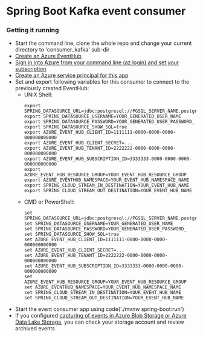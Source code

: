 # Spring Boot Kafka event consumer

### Getting it running
* Start the command line, clone the whole repo and change your current directory to 'consumer_kafka' sub-dir
* [Create an Azure EventHub](https://docs.microsoft.com/en-us/azure/developer/java/spring-framework/configure-spring-cloud-stream-binder-java-app-kafka-azure-event-hub#create-an-azure-event-hub-using-the-azure-portal)
* [Sign in into Azure from your command line (az login) and set your subscription](https://docs.microsoft.com/en-us/azure/developer/java/spring-framework/configure-spring-cloud-stream-binder-java-app-kafka-azure-event-hub#sign-in-to-azure-and-set-your-subscription)
* [Create an Azure service principal for this app](https://docs.microsoft.com/en-us/azure/developer/java/spring-framework/configure-spring-cloud-stream-binder-java-app-kafka-azure-event-hub#create-a-service-principal)
* Set and export following variables for this consumer to connect to the previously created EventHub:
    * UNIX Shell:
      ```
      export SPRING_DATASOURCE_URL=jdbc:postgresql://PGSQL_SERVER_NAME.postgres.database.azure.com:5432/PGSQL_DATABASE_NAME
      export SPRING_DATASOURCE_USERNAME=YOUR_GENERATED_USER_NAME
      export SPRING_DATASOURCE_PASSWORD=YOUR_GENERATED_USER_PASSWORD_
      export SPRING_DATASOURCE_SHOW_SQL=true
      export AZURE_EVENT_HUB_CLIENT_ID=1111111-0000-0000-0000-000000000000
      export AZURE_EVENT_HUB_CLIENT_SECRET=...
      export AZURE_EVENT_HUB_TENANT_ID=2222222-0000-0000-0000-000000000000
      export AZURE_EVENT_HUB_SUBSCRIPTION_ID=3333333-0000-0000-0000-000000000000
      export AZURE_EVENT_HUB_RESOURCE_GROUP=YOUR_EVENT_HUB_RESOURCE_GROUP
      export AZURE_EVENTHUB_NAMESPACE=YOUR_EVENT_HUB_NAMESPACE_NAME
      export SPRING_CLOUD_STREAM_IN_DESTINATION=YOUR_EVENT_HUB_NAME
      export SPRING_CLOUD_STREAM_OUT_DESTINATION=YOUR_EVENT_HUB_NAME
      ```
    * CMD or PowerShell:
      ```
      set SPRING_DATASOURCE_URL=jdbc:postgresql://PGSQL_SERVER_NAME.postgres.database.azure.com:5432/PGSQL_DATABASE_NAME
      set SPRING_DATASOURCE_USERNAME=YOUR_GENERATED_USER_NAME
      set SPRING_DATASOURCE_PASSWORD=YOUR_GENERATED_USER_PASSWORD_
      set SPRING_DATASOURCE_SHOW_SQL=true
      set AZURE_EVENT_HUB_CLIENT_ID=1111111-0000-0000-0000-000000000000
      set AZURE_EVENT_HUB_CLIENT_SECRET=...
      set AZURE_EVENT_HUB_TENANT_ID=2222222-0000-0000-0000-000000000000
      set AZURE_EVENT_HUB_SUBSCRIPTION_ID=3333333-0000-0000-0000-000000000000
      set AZURE_EVENT_HUB_RESOURCE_GROUP=YOUR_EVENT_HUB_RESOURCE_GROUP
      set AZURE_EVENTHUB_NAMESPACE=YOUR_EVENT_HUB_NAMESPACE_NAME
      set SPRING_CLOUD_STREAM_IN_DESTINATION=YOUR_EVENT_HUB_NAME
      set SPRING_CLOUD_STREAM_OUT_DESTINATION=YOUR_EVENT_HUB_NAME
      ```
* Start the event consumer app using code('./mvnw spring-boot:run')
* If you configured [capturing of events in Azure Blob Storage or Azure Data Lake Storage](https://docs.microsoft.com/en-us/azure/event-hubs/event-hubs-capture-overview), you can check your storage account and review archived events

